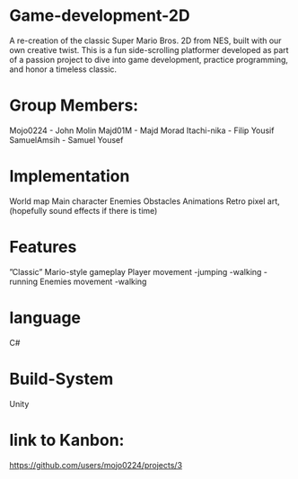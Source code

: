 # Game-development-2D


A re-creation of the classic Super Mario Bros. 2D from NES, built with our own creative twist. This is a fun side-scrolling platformer developed as part of a passion project to dive into game development, practice programming, and honor a timeless classic.

# Group Members:
Mojo0224    - John Molin
Majd01M     - Majd Morad
Itachi-nika - Filip Yousif
SamuelAmsih - Samuel Yousef

# Implementation

World map
Main character
Enemies
Obstacles
Animations
Retro pixel art, (hopefully sound effects if there is time)


# Features

”Classic” Mario-style gameplay
Player movement
-jumping
-walking
-running
Enemies movement
-walking



# language

C#

# Build-System
 
Unity



# link to Kanbon:
https://github.com/users/mojo0224/projects/3 

